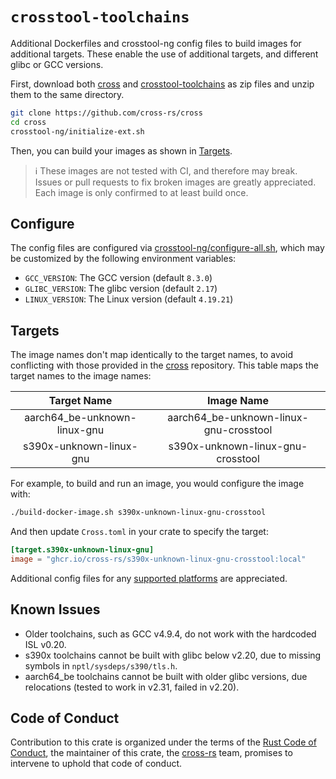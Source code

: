 # `crosstool-toolchains`

Additional Dockerfiles and crosstool-ng config files to build images for additional targets. These enable the use of additional targets, and different glibc or GCC versions.

First, download both [cross](https://github.com/cross-rs/cross) and [crosstool-toolchains](https://github.com/cross-rs/crosstool-toolchains) as zip files and unzip them to the same directory.

```bash
git clone https://github.com/cross-rs/cross
cd cross
crosstool-ng/initialize-ext.sh
```

Then, you can build your images as shown in [Targets](#targets).

> ℹ️ These images are not tested with CI, and therefore may break. Issues or pull requests to fix broken images are greatly appreciated. Each image is only confirmed to at least build once.

## Configure

The config files are configured via [crosstool-ng/configure-all.sh](/crosstool-ng/configure-all.sh), which may be customized by the following environment variables:

- `GCC_VERSION`: The GCC version (default `8.3.0`)
- `GLIBC_VERSION`: The glibc version (default `2.17`)
- `LINUX_VERSION`: The Linux version (default `4.19.21`)

## Targets

The image names don't map identically to the target names, to avoid conflicting with those provided in the [cross](https://github.com/cross-rs/cross) repository. This table maps the target names to the image names:

| Target Name                     | Image Name                              |
|:-------------------------------:|:---------------------------------------:|
| aarch64_be-unknown-linux-gnu    | aarch64_be-unknown-linux-gnu-crosstool  |
| s390x-unknown-linux-gnu         | s390x-unknown-linux-gnu-crosstool       |

For example, to build and run an image, you would configure the image with:

```bash
./build-docker-image.sh s390x-unknown-linux-gnu-crosstool
```

And then update `Cross.toml` in your crate to specify the target:

```toml
[target.s390x-unknown-linux-gnu]
image = "ghcr.io/cross-rs/s390x-unknown-linux-gnu-crosstool:local"
```

Additional config files for any [supported platforms](https://doc.rust-lang.org/rustc/platform-support.html) are appreciated.

## Known Issues

- Older toolchains, such as GCC v4.9.4, do not work with the hardcoded ISL v0.20.
- s390x toolchains cannot be built with glibc below v2.20, due to missing symbols in `nptl/sysdeps/s390/tls.h`.
- aarch64_be toolchains cannot be built with older glibc versions, due relocations (tested to work in v2.31, failed in v2.20).

## Code of Conduct

Contribution to this crate is organized under the terms of the [Rust Code of
Conduct][CoC], the maintainer of this crate, the [cross-rs] team, promises
to intervene to uphold that code of conduct.

[CoC]: CODE_OF_CONDUCT.md
[cross-rs]: https://github.com/cross-rs
[Matrix room]: https://matrix.to/#/#cross-rs:matrix.org

